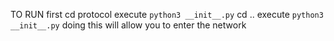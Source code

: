 TO RUN
first cd protocol
execute `python3 __init__.py`
cd ..
execute `python3 __init__.py`
doing this will allow you to enter the network